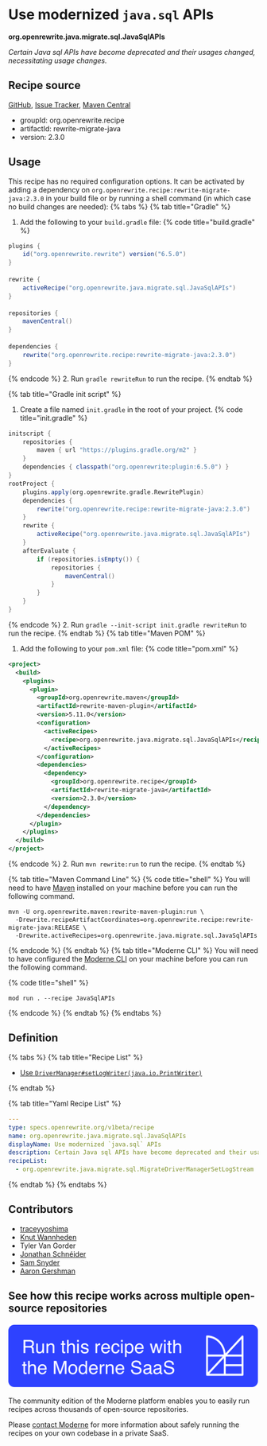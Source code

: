 # Use modernized `java.sql` APIs

**org.openrewrite.java.migrate.sql.JavaSqlAPIs**

_Certain Java sql APIs have become deprecated and their usages changed, necessitating usage changes._

## Recipe source

[GitHub](https://github.com/openrewrite/rewrite-migrate-java/blob/main/src/main/resources/META-INF/rewrite/java-sql-apis.yml), [Issue Tracker](https://github.com/openrewrite/rewrite-migrate-java/issues), [Maven Central](https://central.sonatype.com/artifact/org.openrewrite.recipe/rewrite-migrate-java/2.3.0/jar)

* groupId: org.openrewrite.recipe
* artifactId: rewrite-migrate-java
* version: 2.3.0


## Usage

This recipe has no required configuration options. It can be activated by adding a dependency on `org.openrewrite.recipe:rewrite-migrate-java:2.3.0` in your build file or by running a shell command (in which case no build changes are needed): 
{% tabs %}
{% tab title="Gradle" %}
1. Add the following to your `build.gradle` file:
{% code title="build.gradle" %}
```groovy
plugins {
    id("org.openrewrite.rewrite") version("6.5.0")
}

rewrite {
    activeRecipe("org.openrewrite.java.migrate.sql.JavaSqlAPIs")
}

repositories {
    mavenCentral()
}

dependencies {
    rewrite("org.openrewrite.recipe:rewrite-migrate-java:2.3.0")
}
```
{% endcode %}
2. Run `gradle rewriteRun` to run the recipe.
{% endtab %}

{% tab title="Gradle init script" %}
1. Create a file named `init.gradle` in the root of your project.
{% code title="init.gradle" %}
```groovy
initscript {
    repositories {
        maven { url "https://plugins.gradle.org/m2" }
    }
    dependencies { classpath("org.openrewrite:plugin:6.5.0") }
}
rootProject {
    plugins.apply(org.openrewrite.gradle.RewritePlugin)
    dependencies {
        rewrite("org.openrewrite.recipe:rewrite-migrate-java:2.3.0")
    }
    rewrite {
        activeRecipe("org.openrewrite.java.migrate.sql.JavaSqlAPIs")
    }
    afterEvaluate {
        if (repositories.isEmpty()) {
            repositories {
                mavenCentral()
            }
        }
    }
}
```
{% endcode %}
2. Run `gradle --init-script init.gradle rewriteRun` to run the recipe.
{% endtab %}
{% tab title="Maven POM" %}
1. Add the following to your `pom.xml` file:
{% code title="pom.xml" %}
```xml
<project>
  <build>
    <plugins>
      <plugin>
        <groupId>org.openrewrite.maven</groupId>
        <artifactId>rewrite-maven-plugin</artifactId>
        <version>5.11.0</version>
        <configuration>
          <activeRecipes>
            <recipe>org.openrewrite.java.migrate.sql.JavaSqlAPIs</recipe>
          </activeRecipes>
        </configuration>
        <dependencies>
          <dependency>
            <groupId>org.openrewrite.recipe</groupId>
            <artifactId>rewrite-migrate-java</artifactId>
            <version>2.3.0</version>
          </dependency>
        </dependencies>
      </plugin>
    </plugins>
  </build>
</project>
```
{% endcode %}
2. Run `mvn rewrite:run` to run the recipe.
{% endtab %}

{% tab title="Maven Command Line" %}
{% code title="shell" %}
You will need to have [Maven](https://maven.apache.org/download.cgi) installed on your machine before you can run the following command.

```shell
mvn -U org.openrewrite.maven:rewrite-maven-plugin:run \
  -Drewrite.recipeArtifactCoordinates=org.openrewrite.recipe:rewrite-migrate-java:RELEASE \
  -Drewrite.activeRecipes=org.openrewrite.java.migrate.sql.JavaSqlAPIs
```
{% endcode %}
{% endtab %}
{% tab title="Moderne CLI" %}
You will need to have configured the [Moderne CLI](https://docs.moderne.io/moderne-cli/cli-intro) on your machine before you can run the following command.

{% code title="shell" %}
```shell
mod run . --recipe JavaSqlAPIs
```
{% endcode %}
{% endtab %}
{% endtabs %}

## Definition

{% tabs %}
{% tab title="Recipe List" %}
* [Use `DriverManager#setLogWriter(java.io.PrintWriter)`](../../../java/migrate/sql/migratedrivermanagersetlogstream.md)

{% endtab %}

{% tab title="Yaml Recipe List" %}
```yaml
---
type: specs.openrewrite.org/v1beta/recipe
name: org.openrewrite.java.migrate.sql.JavaSqlAPIs
displayName: Use modernized `java.sql` APIs
description: Certain Java sql APIs have become deprecated and their usages changed, necessitating usage changes.
recipeList:
  - org.openrewrite.java.migrate.sql.MigrateDriverManagerSetLogStream

```
{% endtab %}
{% endtabs %}

## Contributors
* [traceyyoshima](mailto:tracey.yoshima@gmail.com)
* [Knut Wannheden](mailto:knut@moderne.io)
* Tyler Van Gorder
* [Jonathan Schnéider](mailto:jkschneider@gmail.com)
* [Sam Snyder](mailto:sam@moderne.io)
* [Aaron Gershman](mailto:aegershman@gmail.com)


## See how this recipe works across multiple open-source repositories

[![Moderne Link Image](/.gitbook/assets/ModerneRecipeButton.png)](https://app.moderne.io/recipes/org.openrewrite.java.migrate.sql.JavaSqlAPIs)

The community edition of the Moderne platform enables you to easily run recipes across thousands of open-source repositories.

Please [contact Moderne](https://moderne.io/product) for more information about safely running the recipes on your own codebase in a private SaaS.
